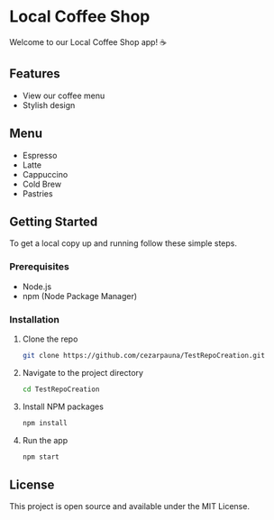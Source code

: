 # Local Coffee Shop

Welcome to our Local Coffee Shop app! ☕

## Features
- View our coffee menu
- Stylish design

## Menu
- Espresso
- Latte
- Cappuccino
- Cold Brew
- Pastries

## Getting Started
To get a local copy up and running follow these simple steps.

### Prerequisites
- Node.js
- npm (Node Package Manager)

### Installation
1. Clone the repo
   ```bash
   git clone https://github.com/cezarpauna/TestRepoCreation.git
   ```
2. Navigate to the project directory
   ```bash
   cd TestRepoCreation
   ```
3. Install NPM packages
   ```bash
   npm install
   ```
4. Run the app
   ```bash
   npm start
   ```

## License
This project is open source and available under the MIT License.